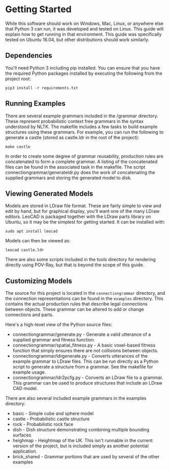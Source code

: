 Getting Started
===============

While this software should work on Windows, Mac, Linux, or anywhere else that Python 3 can run, it was developed and tested on Linux. This guide will explain how to get running in that environment. This guide was specifically tested on Ubuntu 16.04, but other distributions should work similarly.

Dependencies
------------

You'll need Python 3 including pip installed. You can ensure that you have the required Python packages installed by executing the following from the project root:

`pip3 install -r requirements.txt`

Running Examples
----------------

There are several example grammars included in the /grammar directory. These represent probabilistic context free grammars in the syntax understood by NLTK. The makefile includes a few tasks to build example structures using these grammars. For example, you can run the following to generate a castle (stored as castle.ldr in the root of the project):

`make castle`

In order to create some degree of grammar reusability, production rules are concatenated to form a complete grammar. A listing of the concatenated files can be found in the associated task in the makefile. The script connectiongrammar/generateldr.py does the work of concatenating the supplied grammars and storing the generated model to disk.

Viewing Generated Models
------------------------

Models are stored in LDraw file format. These are fairly simple to view and edit by hand, but for graphical display, you'll want one of the many LDraw editors. LeoCAD is packaged together with the LDraw parts library on Ubuntu, so it may be the simplest for getting started. It can be installed with:

`sudo apt install leocad`

Models can then be viewed as:

`leocad castle.ldr`

There are also some scripts included in the tools directory for rendering directly using POV-Ray, but that is beyond the scope of this guide.

Customizing Models
------------------

The source for this project is located in the `connectiongrammar` directory, and the connection representations can be found in the `examples` directory. This contains the actual production rules that describe legal connections between objects. These grammar can be altered to add or change connections and parts.

Here's a high-level view of the Python source files:

- connectiongrammar/generate.py - Generate a valid utterance of a supplied grammar and fitness function.
- connectiongrammar/spatial_fitness.py - A basic voxel-based fitness function that simply ensures there are not collisions between objects.
- connectiongrammar/ldrgenerate.py - Converts utterances of the example grammar to LDraw files. This can be run directly as a Python script to generate a structure from a grammar. See the makefile for example usage.
- connectiongrammar/ldr2pcfg.py - Converts an LDraw file to a grammar. This grammar can be used to produce structures that include an LDraw CAD model.

There are also several included example grammars in the examples directory:

- basic - Simple cube and sphere model
- castle - Probabilistic castle structure
- rock - Probabilistic rock face
- dish - Dish structure demonstrating combining multiple bounding surfaces
- heighmap - Heightmap of the UK. This isn't runnable in the current version of the project, but is included simply as another potential application.
- brick_shared - Grammar portions that are used by several of the other examples
